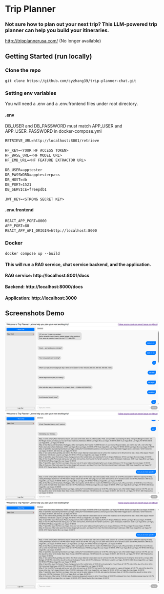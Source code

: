 # Trip Planner
### Not sure how to plan out your next trip? This LLM-powered trip planner can help you build your itineraries.
http://tripplannerusa.com/ (No longer available)

## Getting Started (run locally)
### Clone the repo
```
git clone https://github.com/cyzhang39/trip-planner-chat.git
```
### Setting env variables
You will need a .env and a .env.frontend files under root directory.
#### .env
DB_USER and DB_PASSWORD must match APP_USER and APP_USER_PASSWORD in docker-compose.yml

```
RETRIEVE_URL=http://localhost:8001/retrieve

HF_KEY=<YOUR HF ACCESS TOKEN>
HF_BASE_URL=<HF MODEL URL>
HF_EMB_URL=<HF FEATURE EXTRACTOR URL>

DB_USER=apptester
DB_PASSWORD=apptesterpass
DB_HOST=db
DB_PORT=1521
DB_SERVICE=freepdb1

JWT_KEY=<STRONG SECRET KEY>
```

#### .env.frontend
```
REACT_APP_PORT=8000
APP_PORT=80
REACT_APP_API_ORIGIN=http://localhost:8000
```
### Docker
```
docker compose up --build
```
#### This will run a RAG service, chat service backend, and the application.  
#### RAG service: http://localhost:8001/docs  
#### Backend: http://localhost:8000/docs  
#### Application: http://localhost:3000  


## Screenshots Demo
![Diagram of flow](examples/example01.png)
![Diagram of flow](examples/example02.png)
![Diagram of flow](examples/example03.png)